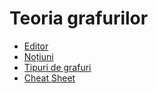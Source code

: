 # Teoria grafurilor

- [Editor](editor.md)
- [Noțiuni](notiuni.md)
- [Tipuri de grafuri](tipuri.md)
- [Cheat Sheet](cs.md)
